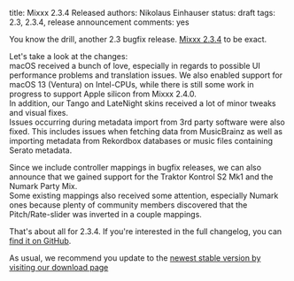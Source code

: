 title: Mixxx 2.3.4 Released
authors: Nikolaus Einhauser
status: draft
tags: 2.3, 2.3.4, release announcement
comments: yes


You know the drill, another 2.3 bugfix release. [Mixxx
2.3.4](https://github.com/mixxxdj/mixxx/releases/tag/2.3.4) to be exact.

Let's take a look at the changes:  
macOS received a bunch of love, especially in regards to possible UI performance
problems and translation issues. We also enabled support for macOS 13 (Ventura)
on Intel-CPUs, while there is still some work in progress to support Apple
silicon from Mixxx 2.4.0.  
In addition, our Tango and LateNight skins received a lot of minor tweaks and
visual fixes.  
Issues occurring during metadata import from 3rd party software were also fixed.
This includes issues when fetching data from MusicBrainz as well as importing
metadata from Rekordbox databases or music files containing Serato metadata.

Since we include controller mappings in bugfix releases, we can also announce
that we gained support for the Traktor Kontrol S2 Mk1 and the Numark Party Mix.  
Some existing mappings also received some attention, especially Numark ones
because plenty of community members discovered that the Pitch/Rate-slider was
inverted in a couple mappings.

That's about all for 2.3.4. If you're interested in the full changelog, you can
[find it on GitHub](https://github.com/mixxxdj/mixxx/blob/2.3.4/CHANGELOG.md).

As usual, we recommend you update to the [newest stable version by visiting our
download page]({filename}/pages/download.md#stable)

